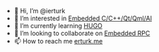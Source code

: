 - 👋 Hi, I’m @ierturk
- 👀 I’m interested in [Embedded C/C++/Qt/Qml/AI](https://github.com/ierturk/qt-qml-ai-collection)
- 🌱 I’m currently learning [HUGO](https://gohugo.io/)
- 💞️ I’m looking to collaborate on [Embedded RPC](https://github.com/EmbeddedRPC/erpc)
- 📫 How to reach me [erturk.me](https://erturk.me/contact)

<!---
ierturk/ierturk is a ✨ special ✨ repository because its `README.md` (this file) appears on your GitHub profile.
You can click the Preview link to take a look at your changes.
--->
